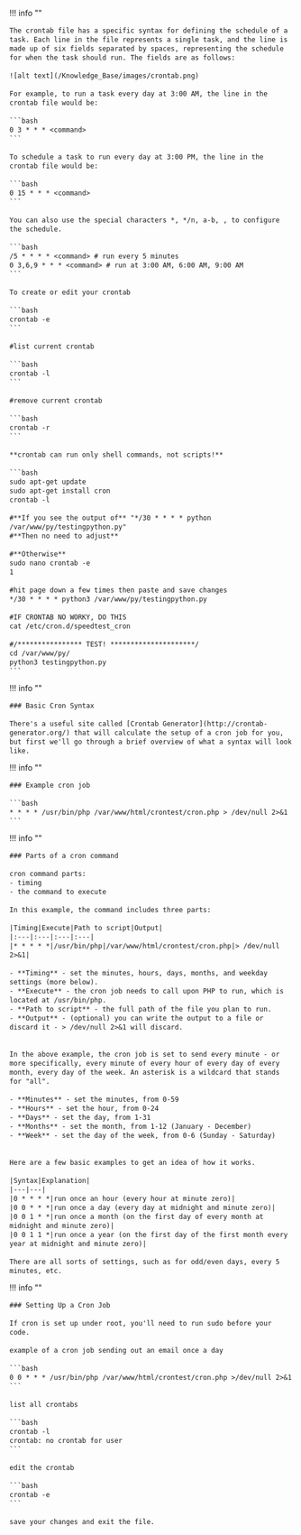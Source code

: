 !!! info ""

    The crontab file has a specific syntax for defining the schedule of a task. Each line in the file represents a single task, and the line is made up of six fields separated by spaces, representing the schedule for when the task should run. The fields are as follows:

    ![alt text](/Knowledge_Base/images/crontab.png)

    For example, to run a task every day at 3:00 AM, the line in the crontab file would be:

    ```bash
    0 3 * * * <command>
    ```

    To schedule a task to run every day at 3:00 PM, the line in the crontab file would be:

    ```bash
    0 15 * * * <command>
    ```

    You can also use the special characters *, */n, a-b, , to configure the schedule.

    ```bash
    /5 * * * * <command> # run every 5 minutes
    0 3,6,9 * * * <command> # run at 3:00 AM, 6:00 AM, 9:00 AM
    ```

    To create or edit your crontab
    
    ```bash
    crontab -e
    ```
    
    #list current crontab
    
    ```bash
    crontab -l
    ```

    #remove current crontab
    
    ```bash
    crontab -r
    ```

    **crontab can run only shell commands, not scripts!**

    ```bash
    sudo apt-get update
    sudo apt-get install cron
    crontab -l

    #**If you see the output of** "*/30 * * * * python /var/www/py/testingpython.py"
    #**Then no need to adjust**

    #**Otherwise**
    sudo nano crontab -e
    1

    #hit page down a few times then paste and save changes
    */30 * * * * python3 /var/www/py/testingpython.py

    #IF CRONTAB NO WORKY, DO THIS
    cat /etc/cron.d/speedtest_cron

    #/**************** TEST! *********************/
    cd /var/www/py/
    python3 testingpython.py
    ```


!!! info ""

    ### Basic Cron Syntax

    There's a useful site called [Crontab Generator](http://crontab-generator.org/) that will calculate the setup of a cron job for you, but first we'll go through a brief overview of what a syntax will look like.

!!! info ""

    ### Example cron job

    ```bash
    * * * * /usr/bin/php /var/www/html/crontest/cron.php > /dev/null 2>&1
    ```

!!! info ""

    ### Parts of a cron command

    cron command parts:
    - timing
    - the command to execute
     
    In this example, the command includes three parts:

    |Timing|Execute|Path to script|Output|
    |:---|:---|:---|:---|
    |* * * * *|/usr/bin/php|/var/www/html/crontest/cron.php|> /dev/null 2>&1|

    - **Timing** - set the minutes, hours, days, months, and weekday settings (more below).
    - **Execute** - the cron job needs to call upon PHP to run, which is located at /usr/bin/php.
    - **Path to script** - the full path of the file you plan to run.
    - **Output** - (optional) you can write the output to a file or discard it - > /dev/null 2>&1 will discard.
        

    In the above example, the cron job is set to send every minute - or more specifically, every minute of every hour of every day of every month, every day of the week. An asterisk is a wildcard that stands for "all".

    - **Minutes** - set the minutes, from 0-59
    - **Hours** - set the hour, from 0-24
    - **Days** - set the day, from 1-31
    - **Months** - set the month, from 1-12 (January - December)
    - **Week** - set the day of the week, from 0-6 (Sunday - Saturday)
        

    Here are a few basic examples to get an idea of how it works.

    |Syntax|Explanation|
    |---|---|
    |0 * * * *|run once an hour (every hour at minute zero)|
    |0 0 * * *|run once a day (every day at midnight and minute zero)|
    |0 0 1 * *|run once a month (on the first day of every month at midnight and minute zero)|
    |0 0 1 1 *|run once a year (on the first day of the first month every year at midnight and minute zero)|

    There are all sorts of settings, such as for odd/even days, every 5 minutes, etc.

!!! info ""

    ### Setting Up a Cron Job

    If cron is set up under root, you'll need to run sudo before your code.

    example of a cron job sending out an email once a day

    ```bash
    0 0 * * * /usr/bin/php /var/www/html/crontest/cron.php >/dev/null 2>&1
    ```

    list all crontabs

    ```bash
    crontab -l
    crontab: no crontab for user
    ```

    edit the crontab

    ```bash
    crontab -e
    ```

    save your changes and exit the file.
